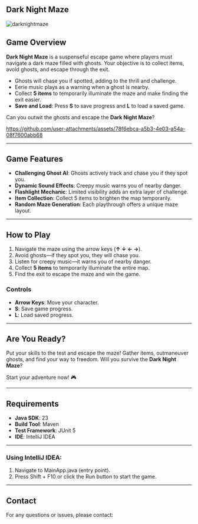 ## Dark Night Maze 
![darknightmaze](https://github.com/user-attachments/assets/e377b536-c7ef-4ac1-b655-095e7676976c)


## **Game Overview**
**Dark Night Maze** is a suspenseful escape game where players must navigate a dark maze filled with ghosts. Your objective is to collect items, avoid ghosts, and escape through the exit.  

- Ghosts will chase you if spotted, adding to the thrill and challenge.  
- Eerie music plays as a warning when a ghost is nearby.  
- Collect **5 items** to temporarily illuminate the maze and make finding the exit easier.  
- **Save and Load**: Press **S** to save progress and **L** to load a saved game.  

Can you outwit the ghosts and escape the **Dark Night Maze**?  


https://github.com/user-attachments/assets/78f6ebca-a5b3-4e03-a54a-08f7600abb68


---

## **Game Features**
- **Challenging Ghost AI**: Ghosts actively track and chase you if they spot you.  
- **Dynamic Sound Effects**: Creepy music warns you of nearby danger.  
- **Flashlight Mechanic**: Limited visibility adds an extra layer of challenge.  
- **Item Collection**: Collect 5 items to brighten the map temporarily.  
- **Random Maze Generation**: Each playthrough offers a unique maze layout.  

---

## **How to Play**
1. Navigate the maze using the arrow keys (**↑ ↓ ← →**).  
2. Avoid ghosts—if they spot you, they will chase you.  
3. Listen for creepy music—it warns you of nearby danger.  
4. Collect **5 items** to temporarily illuminate the entire map.  
5. Find the exit to escape the maze and win the game.

### **Controls**
- **Arrow Keys**: Move your character.  
- **S**: Save game progress.  
- **L**: Load saved progress.  

---

## **Are You Ready?**
Put your skills to the test and escape the maze! Gather items, outmaneuver ghosts, and find your way to freedom. Will you survive the **Dark Night Maze**?  

Start your adventure now! 🎮

---

## Requirements
- **Java SDK**: 23
- **Build Tool**: Maven
- **Test Framework**: JUnit 5
- **IDE**: IntelliJ IDEA

---


### Using IntelliJ IDEA:
1. Navigate to MainApp.java (entry point).
2. Press Shift + F10 or click the Run button to start the game.

---


## Contact 
For any questions or issues, please contact: 

